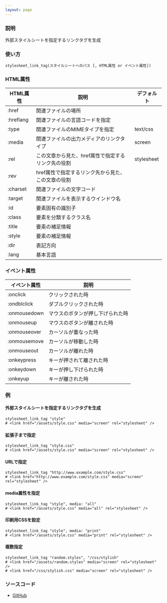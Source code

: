 ```yaml
---
layout: page
---
```

### 説明
外部スタイルシートを指定するリンクタグを生成

### 使い方
    stylesheet_link_tag(スタイルシートへのパス [, HTML属性 or イベント属性])

### HTML属性

HTML属性     | 説明                                  | デフォルト
----------|-------------------------------------|---------------------------------------
:href     | 関連ファイルの場所                         |
:hreflang | 関連ファイルの言語コードを指定                 |
:type     | 関連ファイルのMIMEタイプを指定                 | text/css
:media    | 関連ファイルの出力メディアのリンクタイプ              | screen
:rel      | この文章から見た、href属性で指定するリンク先の役割 | stylesheet
:rev      | href属性で指定するリンク先から見た、この文章の役割 |
:charset  | 関連ファイルの文字コード                      |
:target   | 関連ファイルを表示するウインドウ名                |
:id       | 要素固有の識別子                       |
:class    | 要素を分類するクラス名                      |
:title    | 要素の補足情報                         |
:style    | 要素の補足情報                         |
:dir      | 表記方向                              |
:lang     | 基本言語                              |

### イベント属性

イベント属性     | 説明
-------------|--------------------
:onclick     | クリックされた時
:ondblclick  | ダブルクリックされた時
:onmousedown | マウスのボタンが押し下げられた時
:onmouseup   | マウスのボタンが離された時
:onmouseover | カーソルが重なった時
:onmousemove | カーソルが移動した時
:onmouseout  | カーソルが離れた時
:onkeypress  | キーが押されて離された時
:onkeydown   | キーが押し下げられた時
:onkeyup     | キーが離された時

### 例
#### 外部スタイルシートを指定するリンクタグを生成
    stylesheet_link_tag "style"
    # <link href="/assets/style.css" media="screen" rel="stylesheet" />

#### 拡張子まで指定
    stylesheet_link_tag "style.css"
    # <link href="/assets/style.css" media="screen" rel="stylesheet" />

#### URLで指定
    stylesheet_link_tag "http://www.example.com/style.css"
    # <link href="http://www.example.com/style.css" media="screen" rel="stylesheet" />

#### media属性を指定
    stylesheet_link_tag "style", media: "all"
    # <link href="/assets/style.css" media="all" rel="stylesheet" />

#### 印刷用CSSを設定
    stylesheet_link_tag "style", media: "print"
    # <link href="/assets/style.css" media="print" rel="stylesheet" />

#### 複数指定
    stylesheet_link_tag "random.styles", "/css/stylish"
    # <link href="/assets/random.styles" media="screen" rel="stylesheet" />
    # <link href="/css/stylish.css" media="screen" rel="stylesheet" />

### ソースコード
* [GitHub](https://github.com/rails/rails/blob/f33d52c95217212cbacc8d5e44b5a8e3cdc6f5b3/actionview/lib/action_view/helpers/asset_tag_helper.rb#L137)
